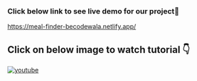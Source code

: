 ### Click below link to see live demo for our project🔗
https://meal-finder-becodewala.netlify.app/


## **Click on below image to watch tutorial** 👇


[![youtube](https://img.youtube.com/vi/fucKDNZClJ4/0.jpg)](https://www.youtube.com/watch?v=fucKDNZClJ4)
